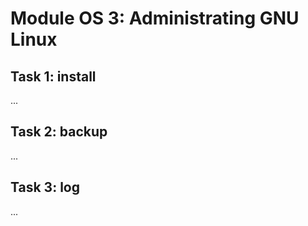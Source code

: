 # Module OS 3: Administrating GNU Linux

## Task 1: install

...

## Task 2: backup

...

## Task 3: log

...

